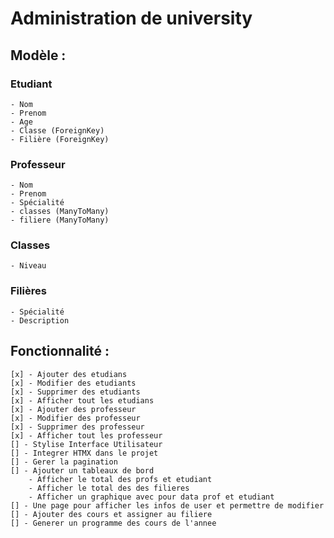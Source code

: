 # Administration de university
## Modèle :

  ### Etudiant
    - Nom
    - Prenom 
    - Age
    - Classe (ForeignKey)
    - Filière (ForeignKey)

  ### Professeur
    - Nom
    - Prenom
    - Spécialité
    - classes (ManyToMany)
    - filiere (ManyToMany)

  ### Classes 
    - Niveau

  ### Filières 
    - Spécialité
    - Description

## Fonctionnalité :
    [x] - Ajouter des etudians
    [x] - Modifier des etudiants
    [x] - Supprimer des etudiants
    [x] - Afficher tout les etudians
    [x] - Ajouter des professeur
    [x] - Modifier des professeur
    [x] - Supprimer des professeur
    [x] - Afficher tout les professeur
    [] - Stylise Interface Utilisateur
    [] - Integrer HTMX dans le projet
    [] - Gerer la pagination
    [] - Ajouter un tableaux de bord
        - Afficher le total des profs et etudiant
        - Afficher le total des des filieres
        - Afficher un graphique avec pour data prof et etudiant
    [] - Une page pour afficher les infos de user et permettre de modifier
    [] - Ajouter des cours et assigner au filiere
    [] - Generer un programme des cours de l'annee 